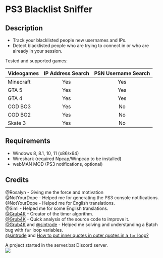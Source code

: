 # PS3 Blacklist Sniffer

## Description

- Track your blacklisted people new usernames and IPs.
- Detect blacklisted people who are trying to connect in or who are already in your session.

Tested and supported games:

| Videogames | IP Address Search | PSN Username Search |
| :--------- | :---------------: | :-----------------: |
| Minecraft  | Yes               | Yes                 |
| GTA 5      | Yes               | Yes                 |
| GTA 4      | Yes               | Yes                 |
| COD BO3    | Yes               | No                  |
| COD BO2    | Yes               | No                  |
| Skate 3    | Yes               | No                  |

## Requirements

- Windows 8, 8.1, 10, 11 (x86/x64)
- Wireshark (required Npcap/Winpcap to be installed)
- webMAN MOD (PS3 notifications, optional)

## Credits

@Rosalyn - Giving me the force and motivation<br />
@NotYourDope - Helped me for generating the PS3 console notifications.<br />
@NotYourDope - Helped me for English translations.<br />
@Simi - Helped me for some English translations.<br />
<a href="https://github.com/Grub4K">@Grub4K</a> - Creator of the timer algorithm.<br />
<a href="https://github.com/Grub4K">@Grub4K</a> - Quick analysis of the source code to improve it.<br />
<a href="https://github.com/Grub4K">@Grub4K</a> and <a href="https://github.com/sintrode">@sintrode</a> - Helped me solving and understanding a Batch bug with `for` loop variables.<br />
<a href="https://github.com/sintrode">@sintrode</a> and [How to put inner quotes in outer quotes in a `for` loop?](https://www.dostips.com/forum/viewtopic.php?t=6560)<br />

A project started in the server.bat Discord server.</br>
<a href="https://discord.gg/GSVrHag"><img src="https://img.shields.io/discord/288498150145261568">
